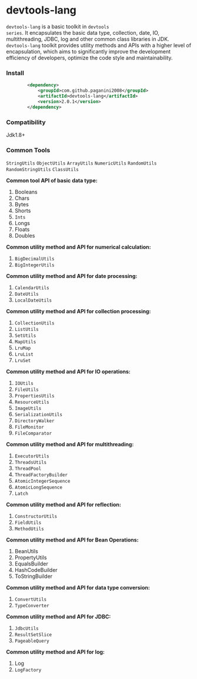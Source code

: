 # devtools-lang
<code>devtools-lang</code> is a basic toolkit in <code>devtools series</code>. It encapsulates the basic data type, collection, date, IO, multithreading, JDBC, log and other common class libraries in JDK. <code>devtools-lang</code> toolkit provides utility methods and APIs with a higher level of encapsulation, which aims to significantly improve the development efficiency of developers, optimize the code style and maintainability.

### Install
``` xml
		<dependency>
			<groupId>com.github.paganini2008</groupId>
			<artifactId>devtools-lang</artifactId>
			<version>2.0.1</version>
		</dependency>
```

### Compatibility
Jdk1.8+

### Common Tools
<code>StringUtils</code>
<code>ObjectUtils</code>
<code>ArrayUtils</code>
<code>NumericUtils</code>
<code>RandomUtils</code>
<code>RandomStringUtils</code>
<code>ClassUtils</code>

**Common tool API of basic data type:**
1. Booleans
2. Chars
3. Bytes
4. Shorts
5. <code>Ints</code>
6. Longs
7. Floats
8. Doubles

**Common utility method and API for numerical calculation:**
1. <code>BigDecimalUtils</code>
2. <code>BigIntegerUtils</code>

**Common utility method and API for date processing:**

1. <code>CalendarUtils</code>
2. <code>DateUtils</code>
3. <code>LocalDateUtils</code>

**Common utility method and API for collection processing:**
1. <code>CollectionUtils</code>
2. <code>ListUtils</code>
3. <code>SetUtils</code>
4. <code>MapUtils</code>
5. <code>LruMap</code>
6. <code>LruList</code>
7. <code>LruSet</code>

**Common utility method and API for IO operations:**

1. <code>IOUtils</code>
2. <code>FileUtils</code>
3. <code>PropertiesUtils</code>
4. <code>ResourceUtils</code>
5. <code>ImageUtils</code>
6. <code>SerializationUtils</code>
7. <code>DirectoryWalker</code>
8. <code>FileMonitor</code>
9. <code>FileComparator</code>

**Common utility method and API for multithreading:**
1. <code>ExecutorUtils</code>
2. <code>ThreadsUtils</code>
3. <code>ThreadPool</code>
4. <code>ThreadFactoryBuilder</code>
5. <code>AtomicIntegerSequence</code>
6. <code>AtomicLongSequence</code>
7. <code>Latch</code>

**Common utility method and API for reflection:**
1. <code>ConstructorUtils</code>
2. <code>FieldUtils</code>
3. <code>MethodUtils</code>

**Common utility method and API for Bean Operations:**
1. BeanUtils
2. PropertyUtils
3. EqualsBuilder
4. HashCodeBuilder
5. ToStringBuilder

**Common utility method and API for data type conversion:**
1. <code>ConvertUtils</code>
2. <code>TypeConverter</code>

**Common utility method and API for JDBC:**
1. <code>JdbcUtils</code>
2. <code>ResultSetSlice</code>
3. <code>PageableQuery</code>

**Common utility method and API for log:**
1. Log
2. <code>LogFactory</code>
